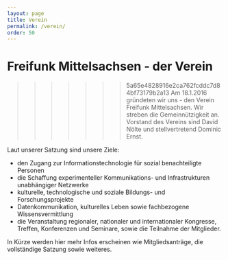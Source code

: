 ```yaml
---
layout: page
title: Verein
permalink: /verein/
order: 50
---
```


# Freifunk Mittelsachsen - der Verein

>>>>>>> 5a65e4828916e2ca762fcddc7d84bf73179b2a13
Am 18.1.2016 gründeten wir uns - den Verein Freifunk Mittelsachsen.
Wir streben die Gemeinnützigkeit an.
Vorstand des Vereins sind David Nölte und stellvertretend Dominic Ernst.


Laut unserer Satzung sind unsere Ziele:
- den Zugang zur Informationstechnologie für sozial benachteiligte Personen
- die Schaffung experimenteller Kommunikations- und Infrastrukturen unabhängiger Netzwerke
- kulturelle, technologische und soziale Bildungs- und Forschungsprojekte
- Datenkommunikation, kulturelles Leben sowie fachbezogene Wissensvermittlung
- die Veranstaltung regionaler, nationaler und internationaler Kongresse, Treffen, Konferenzen und Seminare, sowie die Teilnahme der Mitglieder.

In Kürze werden hier mehr Infos erscheinen wie Mitgliedsanträge, die vollständige Satzung sowie weiteres.
